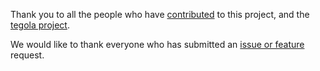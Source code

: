Thank you to all the people who have [contributed](https://github.com/go-spatial/geom/graphs/contributors) to this project, and the [tegola project](https://github.com/go-spatial/tegola/graphs/contributors).

We would like to thank everyone who has submitted an [issue or feature](https://github.com/go-spatial/geom/issues?utf8=%E2%9C%93&q=is%3Aissue) request.





